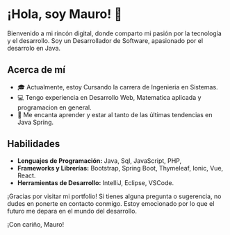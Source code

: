 # ¡Hola, soy Mauro! 👋

Bienvenido a mi rincón digital, donde comparto mi pasión por la tecnología y el desarrollo. Soy un Desarrollador de Software, apasionado por el desarrolo en Java.

## Acerca de mí

- 🎓 Actualmente, estoy Cursando la carrera de Ingenieria en Sistemas.
- 💻 Tengo experiencia en Desarrollo Web, Matematica aplicada y programacion en general.
- 🚀 Me encanta aprender y estar al tanto de las últimas tendencias en Java Spring.

## Habilidades

- **Lenguajes de Programación:** Java, Sql, JavaScript, PHP, 
- **Frameworks y Librerías:** Bootstrap, Spring Boot, Thymeleaf, Ionic, Vue, React.
- **Herramientas de Desarrollo:** IntelliJ, Eclipse, VSCode.

¡Gracias por visitar mi portfolio! Si tienes alguna pregunta o sugerencia, no dudes en ponerte en contacto conmigo. Estoy emocionado por lo que el futuro me depara en el mundo del desarrollo.

¡Con cariño,
Mauro! 

